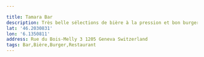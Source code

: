 ```yaml
---

title: Tamara Bar
description: Très belle sélections de bière à la pression et bon burger !
lat: '46.2030831'
lon: '6.1350811'
address: Rue du Bois-Melly 3 1205 Geneva Switzerland
tags: Bar,Bière,Burger,Restaurant
---
```

